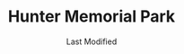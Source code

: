 ---
layout: location-page
date: Last Modified
description: "Local COVID-19 testing is available at Hunter Memorial Park in Douglasville, Georgia, USA."
permalink: "locations/georgia/douglasville/hunter-memorial-park/"
tags:
  - locations
  - georgia
title: Hunter Memorial Park
uniqueName: hunter-memorial-park
state: Georgia
stateAbbr: GA
hood: "Douglasville"
address: "8830 Gurley Rd"
city: "Douglasville"
zip: "30134"
zipsNearby: "30701 30703 30730 30732 30733 30734 30735 30746 30747 31816 31822 31830 36201 36202 36203 36204 36205 36206 36207 35959 35960 36258 36261 36855 36262 35973 36263 36264 36265 36269 36272 36273 36274 36275 36277 36278 36280 30101 30102 30103 30004 30005 30009 30022 30023 30104 30105 30301 30302 30303 30304 30305 30306 30307 30308 30309 30310 30311 30312 30313 30314 30315 30316 30317 30318 30319 30320 30321 30322 30324 30325 30326 30327 30328 30329 30330 30331 30332 30333 30334 30336 30337 30338 30339 30340 30341 30342 30343 30344 30345 30346 30348 30349 30350 30353 30354 30355 30356 30357 30358 30359 30360 30361 30362 30363 30364 30366 30368 30369 30370 30371 30374 30375 30377 30378 30380 30384 30385 30388 30392 30394 30396 30398 31106 31107 31119 31126 31131 31136 31139 31141 31145 31146 31150 31156 31192 31193 31195 31196 39901 30011 30106 30168 30002 30107 30204 30620 30108 30109 30517 30110 30205 30113 30515 30518 30519 30114 30115 30169 30112 30116 30117 30118 30119 30120 30121 30123 30124 30125 30111 30021 30206 30288 30012 30013 30094 30129 30014 30015 30016 30028 30040 30041 30019 30132 30157 30534 30030 30031 30032 30033 30034 30035 30036 30037 30133 30134 30135 30154 30026 30029 30095 30096 30097 30098 30099 30294 30137 30138 30212 30213 30139 30214 30215 30269 30270 31169 30140 30216 30542 30297 30298 30217 30219 30218 30220 30017 30222 30223 30224 30228 30229 30141 30230 30142 30548 30233 30143 30234 30018 30236 30237 30238 30144 30152 30156 30160 31144 30145 30240 30241 30261 30042 30043 30044 30045 30046 30049 30146 30047 30048 30147 30122 30038 30058 30248 30052 30250 30251 30252 30253 30126 30055 30148 30006 30007 30008 30060 30061 30062 30063 30064 30065 30066 30067 30068 30069 30090 30256 30257 30258 30655 30656 30259 30260 30287 30150 30151 30263 30264 30265 30271 30003 30010 30071 30091 30092 30093 30502 30566 30266 30054 30268 30072 30070 30127 30074 30272 30273 30274 30296 30153 30149 30161 30162 30163 30164 30165 30170 30075 30076 30077 30171 30275 30079 30276 30172 30277 30173 30080 30081 30082 30039 30078 30025 30281 30083 30086 30087 30088 30284 30024 30175 30176 30177 30178 30179 30285 30084 30085 30289 30290 30291 30180 30182 30183 30184 30185 30292 30680 30187 30293 30188 30189 30295 30073 30347 30376 30379 30386 30387 30389 30390 30399 31120 31191 31197 31198 31199 36210" 
mapUrl: "http://maps.apple.com/?q=Hunter+Memorial+Park&address=8830+Gurley+Rd,Douglasville,Georgia,30134"
locationType: Drive-thru
phone: "844-442-2681"
website: "undefined"
onlineBooking: undefined
closed: undefined
closedUpdate: April 22nd, 2020
notes: "By appointment only. Requires referral from a primary health provider. Requires doctor's referral. Prioritizes health care workers. Prioritizes first responders. Only for individuals with symptoms."
days: Contact for hours of operation.
ctaMessage: Call 844-442-2681
ctaUrl: "tel:844-442-2681"
---